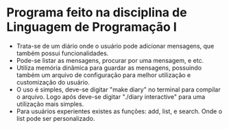  # Programa feito na disciplina de Linguagem de Programação I
 - Trata-se de um diário onde o usuário pode adicionar mensagens, que também possui funcionalidades.
 - Pode-se listar as mensagens, procurar por uma mensagem, e etc.
 - Utiliza memória dinâmica para guardar as mensagens, possuindo também um arquivo de configuração para melhor utilização e customização do usuário.
 - O uso é simples, deve-se digitar "make diary" no terminal para compilar o arquivo. Logo após deve-se digitar "./diary interactive" para uma utilização mais simples.
 - Para usuários experientes existes as funções: add, list, e search. Onde o list pode ser personalizado.